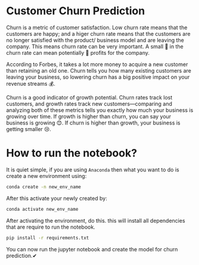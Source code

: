# Customer Churn Prediction
Churn is a metric of customer satisfaction. Low churn rate means that the customers are happy; and a higer churn rate means that the customers are no longer satisfied with the product/ business model and are leaving the company. This means churn rate can be very important. A small 🔽 in the churn rate can mean potentially 🔼 profits for the company.

According to Forbes, it takes a lot more money to acquire a new customer than retaining an old one. Churn tells you how many existing customers are leaving your business, so lowering churn has a big positive impact on your revenue streams 💰.

Churn is a good indicator of growth potential. Churn rates track lost customers, and growth rates track new customers—comparing and analyzing both of these metrics tells you exactly how much your business is growing over time. If growth is higher than churn, you can say your business is growing 😊. If churn is higher than growth, your business is getting smaller 😢.

# How to run the notebook?

It is quiet simple, if you are using `Anaconda` then what you want to do is create a new environment using:

```Bash
conda create -n new_env_name
```

After this activate your newly created by:

```Bash
conda activate new_env_name
```

After activating the environment, do this. this will install all dependencies that are require to run the notebook.

```Bash
pip install -r requirements.txt
```

You can now run the jupyter notebook and create the model for churn prediction.✔